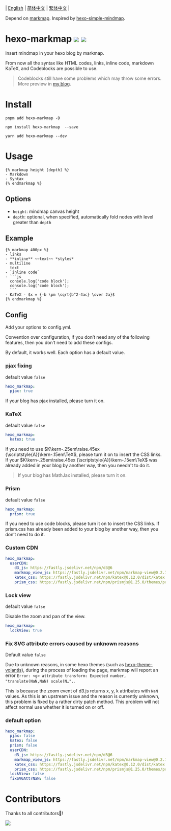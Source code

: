 | [English](https://github.com/MaxChang3/hexo-markmap/blob/main/README.md)
| [简体中文](https://github.com/MaxChang3/hexo-markmap/blob/main/README_HANS.md)
| [繁体中文](https://github.com/MaxChang3/hexo-markmap/blob/main/README_HANT.md)
|

Depend on [markmap](https://github.com/gera2ld/markmap). Inspired by [hexo-simple-mindmap](https://github.com/HunterXuan/hexo-simple-mindmap).

# hexo-markmap <a href="https://npm.im/hexo-markmap"><img src="https://badgen.net/npm/v/hexo-markmap"></a> <a href="https://npm.im/hexo-markmap"><img src="https://badgen.net/npm/dm/hexo-markmap"></a>

Insert mindmap in your hexo blog by markmap.

From now all the syntax like HTML codes, links, inline code, markdown KaTeX, and Codeblocks are possible to use.

> Codeblocks still have some problems which may throw some errors.
More preview in [my blog](https://zhangmaimai.com/2021/02/23/hexo-mindmap-plugin/).

# Install

```
pnpm add hexo-markmap -D
```

```
npm install hexo-markmap  --save
```


```
yarn add hexo-markmap --dev
```

# Usage

```
{% markmap height [depth] %}
- Markdown
- Syntax
{% endmarkmap %}
```

## Options

- `height`: mindmap canvas height
- `depth`: optional, when specified, automatically fold nodes with level greater than `depth`

## Example 

````
{% markmap 400px %}
- links
- **inline** ~~text~~ *styles*
- multiline
  text
- `inline code`
- ```js
  console.log('code block');
  console.log('code block');
  ```
- KaTeX - $x = {-b \pm \sqrt{b^2-4ac} \over 2a}$
{% endmarkmap %}
````

## Config

Add your options to config.yml.

Convention over configuration, if you don’t need any of the following features, then you don’t need to add these configs.

By default, it works well. Each option has a default value.


### pjax fixing

default value `false`

```yaml
hexo_markmap:
  pjax: true
```

If your blog has pjax installed, please turn it on.

### KaTeX

default value `false`

```yaml
hexo_markmap:
  katex: true
```

If you need to use $K\kern-.25em\raise.45ex {\scriptstyle{A}}\kern-.15em\TeX$, please turn it on to insert the CSS links. If your $K\kern-.25em\raise.45ex {\scriptstyle{A}}\kern-.15em\TeX$ was already added in your blog by another way, then you needn't to do it.

> If your blog has MathJax installed, please turn it on.


### Prism

default value `false`

```yaml
hexo_markmap:
  prism: true
```

If you need to use code blocks, please turn it on to insert the CSS links. If prism.css has already been added to your blog by another way, then you don’t need to do it.

### Custom CDN

```yaml
hexo_markmap:
  userCDN:
    d3_js: https://fastly.jsdelivr.net/npm/d3@6
    markmap_view_js: https://fastly.jsdelivr.net/npm/markmap-view@0.2.7
    katex_css: https://fastly.jsdelivr.net/npm/katex@0.12.0/dist/katex.min.css
    prism_css: https://fastly.jsdelivr.net/npm/prismjs@1.25.0/themes/prism.css
```

### Lock view

default value `false`

Disable the zoom and pan of the view.

```yaml
hexo_markmap:
  lockView: true
```

### Fix SVG attribute errors caused by unknown reasons

Default value `false`

Due to unknown reasons, in some hexo themes (such as [hexo-theme-volantis](https://github.com/volantis-x/hexo-theme-volantis/)), during the process of loading the page, markmap will report an error `Error: <g> attribute transform: Expected number, "translate(NaN,NaN) scale(N…".`.

This is because the zoom event of d3.js returns x, y, k attributes with `NaN` values. As this is an upstream issue and the reason is currently unknown, this problem is fixed by a rather dirty patch method. This problem will not affect normal use whether it is turned on or off.

### default option
```yaml
hexo_markmap:
  pjax: false
  katex: false
  prism: false
  userCDN:
    d3_js: https://fastly.jsdelivr.net/npm/d3@6
    markmap_view_js: https://fastly.jsdelivr.net/npm/markmap-view@0.2.7
    katex_css: https://fastly.jsdelivr.net/npm/katex@0.12.0/dist/katex.min.css
    prism_css: https://fastly.jsdelivr.net/npm/prismjs@1.25.0/themes/prism.css
  lockView: false
  fixSVGAttrNaN: false
```

# Contributors

Thanks to all contributors🥰!

<a href="https://github.com/maxchang3/hexo-markmap/graphs/contributors">
  <img src="https://contrib.rocks/image?repo=maxchang3/hexo-markmap" />
</a>
